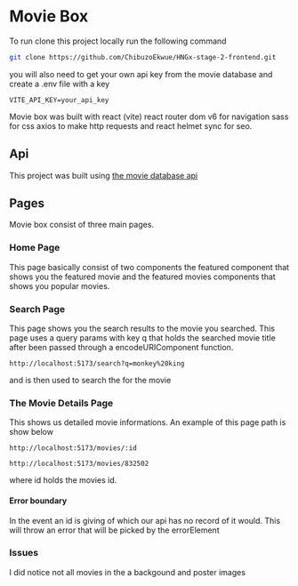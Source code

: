 # Movie Box 

To run clone this project locally run the following command


```bash
git clone https://github.com/ChibuzoEkwue/HNGx-stage-2-frontend.git
```

you will also need to get your own api key from the movie database and create a .env file with a key

```env
VITE_API_KEY=your_api_key
```

Movie box was built with react (vite) react router dom v6 for navigation sass for css axios to make http requests and react helmet sync for seo.

## Api

This project was built using [the movie database api](https://developer.themoviedb.org)

## Pages

Movie box consist of three main pages.

### Home Page

This page  basically consist of two components the featured component that shows you the featured movie and the featured movies components that shows you popular movies.

### Search Page

This page shows you the search results to the movie you searched.
This page uses a query params with key q that holds the searched movie title after been passed through a encodeURIComponent function. 

```
http://localhost:5173/search?q=monkey%20king
```
and is then used to search the for the movie

### The Movie Details Page

This shows us detailed movie informations. An example of this page path is show below

```
http://localhost:5173/movies/:id

http://localhost:5173/movies/832502
```
where id holds the movies id.

#### Error boundary

In the event an id is giving of which our api has no record of it would. This will throw an error that will be picked by the errorElement

### Issues

I did notice not all movies in the a backgound and poster images
